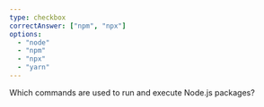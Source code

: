 ```yaml
---
type: checkbox
correctAnswer: ["npm", "npx"]
options:
  - "node"
  - "npm"
  - "npx"
  - "yarn"
---
```


Which commands are used to run and execute Node.js packages?
<!-- 
- [ ] node
- [x] npm
- [x] npx
- [ ] yarn -->
